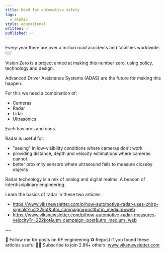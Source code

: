 ```yaml
---
title: Need for automotive safety
tags:
  - atomic
style: educational
written: ✅
published: ✅
---
```

Every year there are over a million road accidents and fatalities worldwide. 👇🏼

Vision Zero is a project aimed at making this number zero, using policy, technology and design.

Advanced Driver Assistance Systems (ADAS) are the future for making this happen.

For this we need a combination of:
- Cameras
- Radar
- Lidar
- Ultrasonics

Each has pros and cons.

Radar is useful for:
- "seeing" in low-visibility conditions where cameras don't work
- providing distance, depth and velocity estimations where cameras cannot
- better proximity sensors where ultrasound fails to measure closeby objects

Radar technology is a mix of analog and digital realms. A beacon of interdisciplinary engineering.
 
Learn the basics of radar in these two articles:
- https://www.viksnewsletter.com/p/how-automotive-radar-uses-chirp-signals?r=222kot&utm_campaign=post&utm_medium=web
- https://www.viksnewsletter.com/p/how-automotive-radar-measures-velocity?r=222kot&utm_campaign=post&utm_medium=web

~~

🔔 Follow me for posts on RF engineering
♻️ Repost if you found these articles useful
✍🏼 Subscribe to join 2.8K+ others: www.viksnewsletter.com